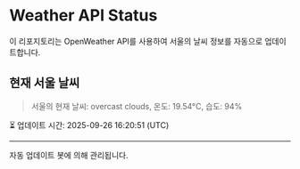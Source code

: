 
# Weather API Status

이 리포지토리는 OpenWeather API를 사용하여 서울의 날씨 정보를 자동으로 업데이트합니다.

## 현재 서울 날씨
> 서울의 현재 날씨: overcast clouds, 온도: 19.54°C, 습도: 94%

⏳ 업데이트 시간: 2025-09-26 16:20:51 (UTC)

---
자동 업데이트 봇에 의해 관리됩니다.
